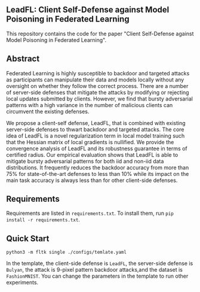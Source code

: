 LeadFL: Client Self-Defense against  Model Poisoning in Federated Learning
---
This repository contains the code for the paper "Client Self-Defense against Model Poisoning in Federated Learning".

## Abstract
Federated Learning is highly susceptible to backdoor and targeted attacks as participants can manipulate their data and models locally without any oversight on whether they follow the correct process. There are a number of server-side defenses that mitigate the attacks by modifying or rejecting local updates submitted by clients. However, we find that bursty adversarial patterns with a high variance in the number of malicious clients can circumvent the existing defenses. 

We propose a client-self defense, LeadFL, that is combined with existing server-side defenses to thwart backdoor and targeted attacks. The core idea of LeadFL is a novel regularization term in local model training such that the Hessian matrix of local gradients is nullified. We provide the convergence analysis of LeadFL and its robustness guarantee in terms of certified radius. Our empirical evaluation shows that LeadFL is able to mitigate bursty adversarial patterns for both iid and non-iid data distributions. It frequently reduces the backdoor accuracy from more than 75% for state-of-the-art defenses to less than 10% while its impact on the main task accuracy is always less than for other client-side defenses. 

## Requirements
Requirements are listed in `requirements.txt`. To install them, run `pip install -r requirements.txt`.

## Quick Start
```
python3 -m fltk single ./configs/temlate.yaml
```
In the template, the client-side defense is `LeadFL`, the server-side defense is `Bulyan`, the attack is 9-pixel pattern backdoor attacks,and the dataset is `FashionMNIST`. You can change the parameters in the template to run other experiments.